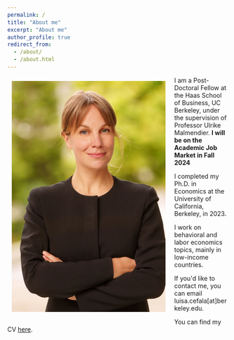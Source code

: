 ```yaml
---
permalink: /
title: "About me"
excerpt: "About me"
author_profile: true
redirect_from: 
  - /about/
  - /about.html
---
```


<img class="img-responsive" style="float: left; margin: 10px 20px 20px 10px;" src="/images/jm-shot.jpg" width="350">

I am a Post-Doctoral Fellow at the Haas School of Business, UC Berkeley, under the supervision of Professor Ulrike Malmendier. **I will be on the Academic Job Market in Fall 2024**

I completed my Ph.D. in Economics at the University of California, Berkeley, in 2023. 

I work on behavioral and labor economics topics, mainly in low-income countries.

If you'd like to contact me, you can email luisa.cefala[at]berkeley.edu. 

You can find my CV [here](../files/LC-CV_202405.pdf).
